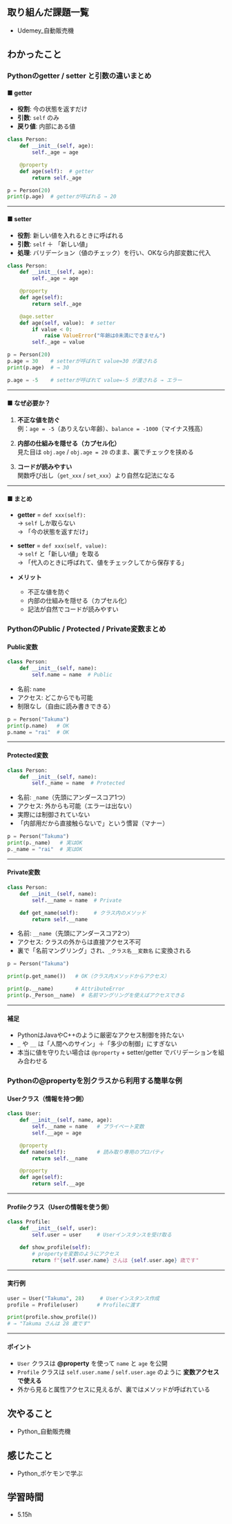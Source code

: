 ## 取り組んだ課題一覧  
- Udemey_自動販売機

## わかったこと
### Pythonのgetter / setter と引数の違いまとめ

#### ■ getter
- **役割**: 今の状態を返すだけ  
- **引数**: `self` のみ  
- **戻り値**: 内部にある値  

```python
class Person:
    def __init__(self, age):
        self._age = age

    @property
    def age(self):  # getter
        return self._age

p = Person(20)
print(p.age)  # getterが呼ばれる → 20
```

---

#### ■ setter
- **役割**: 新しい値を入れるときに呼ばれる  
- **引数**: `self` ＋ 「新しい値」  
- **処理**: バリデーション（値のチェック）を行い、OKなら内部変数に代入  

```python
class Person:
    def __init__(self, age):
        self._age = age

    @property
    def age(self):
        return self._age

    @age.setter
    def age(self, value):  # setter
        if value < 0:
            raise ValueError("年齢は0未満にできません")
        self._age = value

p = Person(20)
p.age = 30    # setterが呼ばれて value=30 が渡される
print(p.age)  # → 30

p.age = -5    # setterが呼ばれて value=-5 が渡される → エラー
```

---

#### ■ なぜ必要か？
1. **不正な値を防ぐ**  
   例：`age = -5`（ありえない年齢）、`balance = -1000`（マイナス残高）

2. **内部の仕組みを隠せる（カプセル化）**  
   見た目は `obj.age` / `obj.age = 20` のまま、裏でチェックを挟める

3. **コードが読みやすい**  
   関数呼び出し（`get_xxx` / `set_xxx`）より自然な記法になる  

---

#### ■ まとめ
- **getter** = `def xxx(self):`  
  → `self` しか取らない  
  → 「今の状態を返すだけ」  

- **setter** = `def xxx(self, value):`  
  → `self` と「新しい値」を取る  
  → 「代入のときに呼ばれて、値をチェックしてから保存する」  

- **メリット**  
  - 不正な値を防ぐ  
  - 内部の仕組みを隠せる（カプセル化）  
  - 記法が自然でコードが読みやすい  


### PythonのPublic / Protected / Private変数まとめ

#### Public変数
```python
class Person:
    def __init__(self, name):
        self.name = name  # Public
```

- 名前: `name`  
- アクセス: どこからでも可能  
- 制限なし（自由に読み書きできる）

```python
p = Person("Takuma")
print(p.name)   # OK
p.name = "rai"  # OK
```

---

#### Protected変数
```python
class Person:
    def __init__(self, name):
        self._name = name  # Protected
```

- 名前: `_name`（先頭にアンダースコア1つ）  
- アクセス: 外からも可能（エラーは出ない）  
- 実際には制御されていない  
- 「内部用だから直接触らないで」という慣習（マナー）

```python
p = Person("Takuma")
print(p._name)   # 実はOK
p._name = "rai"  # 実はOK
```

---

#### Private変数
```python
class Person:
    def __init__(self, name):
        self.__name = name  # Private

    def get_name(self):     # クラス内のメソッド
        return self.__name
```

- 名前: `__name`（先頭にアンダースコア2つ）  
- アクセス: クラスの外からは直接アクセス不可  
- 裏で「名前マングリング」され、`_クラス名__変数名` に変換される  

```python
p = Person("Takuma")

print(p.get_name())   # OK（クラス内メソッドからアクセス）

print(p.__name)       # AttributeError
print(p._Person__name)  # 名前マングリングを使えばアクセスできる
```

---

#### 補足
- PythonはJavaやC++のように厳密なアクセス制御を持たない  
- `_` や `__` は「人間へのサイン」＋「多少の制御」にすぎない  
- 本当に値を守りたい場合は `@property` + setter/getter でバリデーションを組み合わせる


### Pythonの@propertyを別クラスから利用する簡単な例

#### Userクラス（情報を持つ側）
```python
class User:
    def __init__(self, name, age):
        self.__name = name   # プライベート変数
        self.__age = age

    @property
    def name(self):          # 読み取り専用のプロパティ
        return self.__name

    @property
    def age(self):
        return self.__age
```

---

#### Profileクラス（Userの情報を使う側）
```python
class Profile:
    def __init__(self, user):
        self.user = user     # Userインスタンスを受け取る

    def show_profile(self):
        # propertyを変数のようにアクセス
        return f"{self.user.name} さんは {self.user.age} 歳です"
```

---

#### 実行例
```python
user = User("Takuma", 28)     # Userインスタンス作成
profile = Profile(user)      # Profileに渡す

print(profile.show_profile())
# → "Takuma さんは 28 歳です"
```

---

#### ポイント
- `User` クラスは **@property** を使って `name` と `age` を公開  
- `Profile` クラスは `self.user.name` / `self.user.age` のように **変数アクセスで使える**  
- 外から見ると属性アクセスに見えるが、裏ではメソッドが呼ばれている

## 次やること
- Python_自動販売機

## 感じたこと
- Python_ポケモンで学ぶ

## 学習時間
- 5.15h
